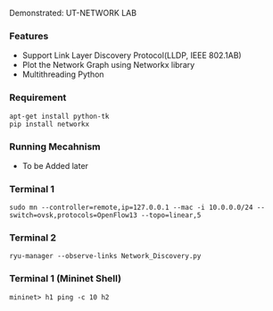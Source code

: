 
Demonstrated: UT-NETWORK LAB

### Features

- Support Link Layer Discovery Protocol(LLDP, IEEE 802.1AB)
- Plot the Network Graph using Networkx library
- Multithreading Python

### Requirement
    apt-get install python-tk
    pip install networkx
    
### Running Mecahnism
- To be Added later

### Terminal 1
    sudo mn --controller=remote,ip=127.0.0.1 --mac -i 10.0.0.0/24 --switch=ovsk,protocols=OpenFlow13 --topo=linear,5
### Terminal 2
    ryu-manager --observe-links Network_Discovery.py 
### Terminal 1 (Mininet Shell)
    mininet> h1 ping -c 10 h2
